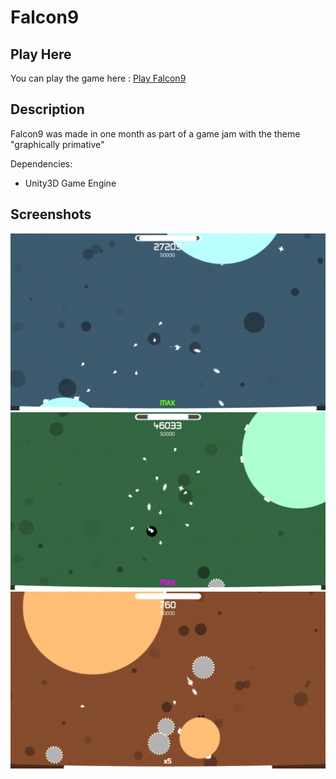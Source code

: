 # Falcon9
## Play Here
You can play the game here : [Play Falcon9](https://kobusvdwalt.github.io/games/falcon9/)
## Description
Falcon9 was made in one month as part of a game jam with the theme "graphically primative"

Dependencies:
* Unity3D Game Engine

## Screenshots
<img src="https://github.com/kobusvdwalt/falcon9/blob/master/_landing_page/ss1.png" alt="Kitten" title="Screenshot1"/>
<img src="https://github.com/kobusvdwalt/falcon9/blob/master/_landing_page/ss2.png" alt="Kitten" title="Screenshot2"/>
<img src="https://github.com/kobusvdwalt/falcon9/blob/master/_landing_page/ss3.png" alt="Kitten" title="Screenshot3"/>